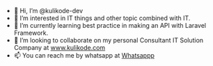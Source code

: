 - 👋 Hi, I’m @kulikode-dev
- 👀 I’m interested in IT things and other topic combined with IT.
- 🌱 I’m currently learning best practice in making an API with Laravel Framework.
- 💞️ I’m looking to collaborate on my personal Consultant IT Solution Company at www.kulikode.com
- 📫 You can reach me by whatsapp at [Whatsappp](https://wa.me/6281990835535?text=Hi%2C%20Saya%20ingin%20tahu%20lebih%20lanjut%20mengenai%20KuliKode.com%2C%20mohon%20bantu%20saya.%20Terima%20kasih)

<!---
kulikode-dev/kulikode-dev is a ✨ special ✨ repository because its `README.md` (this file) appears on your GitHub profile.
You can click the Preview link to take a look at your changes.
--->

